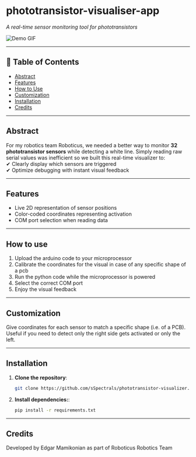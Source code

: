 # phototransistor-visualiser-app

_A real-time sensor monitoring tool for phototransistors_

![Demo GIF](https://via.placeholder.com/600x400?text=Demo+GIF+Here) <!-- Replace with actual gif -->

---

## 📖 Table of Contents

- [Abstract](#Abstract)
- [Features](#Features)
- [How to Use](#How-to-use)
- [Customization](#Customization)
- [Installation](#installation)
- [Credits](#Credits)

---

## Abstract

For my robotics team Roboticus, we needed a better way to monitor **32 phototransistor sensors** while detecting a white line. Simply reading raw serial values was inefficient so we built this real-time visualizer to:  
✔ Clearly display which sensors are triggered  
✔ Optimize debugging with instant visual feedback

---

## Features

- Live 2D representation of sensor positions
- Color-coded coordinates representing activation
- COM port selection when reading data

---

## How to use

1. Upload the arduino code to your microprocessor
2. Calibrate the coordinates for the visual in case of any specific shape of a pcb
3. Run the python code while the microprocessor is powered
4. Select the correct COM port
5. Enjoy the visual feedback

---

## Customization

Give coordinates for each sensor to match a specific shape (i.e. of a PCB).  
Useful if you need to detect only the right side gets activated or only the left.

---

## Installation

1. **Clone the repository**:
   ```bash
   git clone https://github.com/sSpectrals/phototransistor-visualizer.git
   ```
2. **Install dependencies:**:
   ```bash
   pip install -r requirements.txt
   ```

---

## Credits

Developed by Edgar Mamikonian as part of Roboticus Robotics Team
